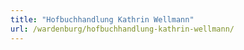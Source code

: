 ```yaml
---
title: "Hofbuchhandlung Kathrin Wellmann"
url: /wardenburg/hofbuchhandlung-kathrin-wellmann/
---
```

